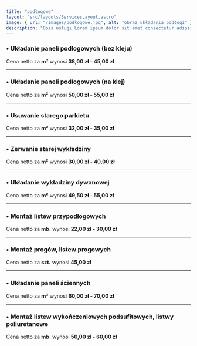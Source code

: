```yaml
---
title: "podłogowe"
layout: "src/layouts/ServicesLayout.astro"
image: { url: "/images/podłogowe.jpg", alt: "obraz układania podłogi" }
description: "Opis usługi Lorem ipsum dolor sit amet consectetur adipisicing elit. Consequatur, nobis."
---
```


### • Układanie paneli podłogowych (bez kleju)

Cena netto za **m²** wynosi **38,00 zł - 45,00 zł**

---

### • Układanie paneli podłogowych (na klej)

Cena netto za **m²** wynosi **50,00 zł - 55,00 zł**

---

### • Usuwanie starego parkietu

Cena netto za **m²** wynosi **32,00 zł - 35,00 zł**

---

### • Zerwanie starej wykładziny

Cena netto za **m²** wynosi **30,00 zł - 40,00 zł**

---

### • Układanie wykładziny dywanowej

Cena netto za **m²** wynosi **49,50 zł - 55,00 zł**

---

### • Montaż listew przypodłogowych

Cena netto za **mb.** wynosi **22,00 zł - 30,00 zł**

---

### • Montaż progów, listew progowych

Cena netto za **szt.** wynosi **45,00 zł**

---

### • Układanie paneli ściennych

Cena netto za **m²** wynosi **60,00 zł - 70,00 zł**

---

### • Montaż listew wykończeniowych podsufitowych, listwy poliuretanowe

Cena netto za **mb.** wynosi **50,00 zł - 60,00 zł**
